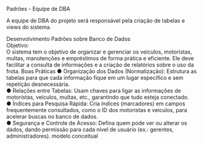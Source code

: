 Padrões - Equipe de DBA

A equipe de DBA do projeto será responsável pela criação de tabelas e views do sistema.




Desenvolvimento Padrões sobre Banco de Dados<br/>
Objetivo:<br/>
O sistema tem o objetivo de organizar e gerenciar os veículos,
motoristas, multas, manutenções e empréstimos de forma prática e
eficiente. Ele deve facilitar a consulta de informações e a criação
de relatórios sobre o uso da frota.
Boas Práticas
● Organização dos Dados (Normalização): Estrutura as tabelas
para que cada informação fique em um lugar específico e sem
repetição desnecessária.<br/>
● Relações entre Tabelas: Usam
chaves para ligar as informações de motoristas, veículos, multas, etc., garantindo que tudo esteja conectado.<br/>
● Índices para Pesquisa Rápida: Cria índices (marcadores) em campos frequentemente consultados, como o ID dos motoristas e veículos, para acelerar buscas no banco de dados.<br/>
● Segurança e Controle de Acesso: Defina quem pode ver ou alterar os dados, dando permissão para cada nível de usuário (ex.: gerentes, administradores).
modelo conceitual


